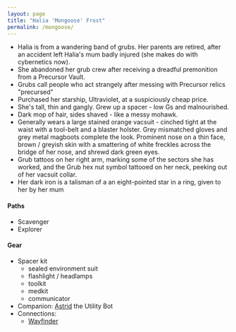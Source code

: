 ```yaml
---
layout: page
title: "Halia 'Mongoose' Frost"
permalink: /mongoose/
---
```


- Halia is from a wandering band of grubs. Her parents are retired, after an accident left Halia's mum badly injured (she makes do with cybernetics now).
-  She abandoned her grub crew after receiving a dreadful premonition from a Precursor Vault.
-  Grubs call people who act strangely after messing with Precursor relics "precursed"
-  Purchased her starship, Ultraviolet, at a suspiciously cheap price.
- She's tall, thin and gangly. Grew up a spacer - low Gs and malnourished. 
- Dark mop of hair, sides shaved - like a messy mohawk. 
- Generally wears a large stained orange vacsuit - cinched tight at the waist with a tool-belt and a blaster holster. Grey mismatched gloves and grey metal magboots complete the look. Prominent nose on a thin face, brown / greyish skin with a smattering of white freckles across the bridge of her nose, and shrewd dark green eyes.
- Grub tattoos on her right arm, marking some of the sectors she has worked, and the Grub hex nut symbol tattooed on her neck, peeking out of her vacsuit collar.
- Her dark iron is a talisman of a an eight-pointed star in a ring, given to her by her mum

#### Paths

- Scavenger
- Explorer

#### Gear
- Spacer kit
	- sealed environment suit
	- flashlight / headlamps
	- toolkit
	- medkit
	- communicator
- Companion: [Astrid](/npcs/astrid) the Utility Bot
- Connections:
	- [Wayfinder](/npcs/wayfinder)